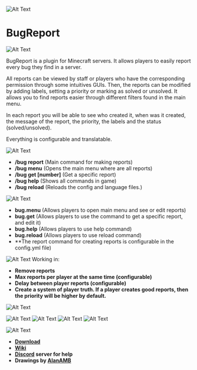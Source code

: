 ![Alt Text](https://i.imgur.com/W5Xo1Gk.jpeg)

# BugReport
![Alt Text](https://imgur.com/CywAsRU.jpeg)

BugReport is a plugin for Minecraft servers. It allows players to easily report every bug they find in a server.

All reports can be viewed by staff or players who have the corresponding permission through some intuitives GUIs. Then, the reports can be modified by adding labels, setting a priority or marking as solved or unsolved. It allows you to find reports easier through different filters found in the main menu.

In each report you will be able to see who created it, when was it created, the message of the report, the priority, the labels and the status (solved/unsolved).

Everything is configurable and translatable.


![Alt Text](https://imgur.com/XjgKiuQ.jpeg)
* **/bug report** (Main command for making reports)
* **/bug menu** (Opens the main menu where are all reports)
* **/bug get [number]** (Get a specific report)
* **/bug help** (Shows all commands in game)
* **/bug reload** (Reloads the config and language files.)

![Alt Text](https://imgur.com/a0bfSv2.jpeg)
* **bug.menu** (Allows players to open main menu and see or edit reports)
* **bug.get** (Allows players to use the command to get a specific report, and edit it)
* **bug.help** (Allows players to use help command)
* **bug.reload** (Allows players to use reload command)
* **The report command for creating reports is configurable in the config.yml file)

![Alt Text](https://imgur.com/DRRTgCd.jpeg)
Working in:
* **Remove reports**
* **Max reports per player at the same time (configurable)**
* **Delay between player reports (configurable)**
* **Create a system of player truth. If a player creates good reports, then the priority will be higher by default.**

![Alt Text](https://imgur.com/3CfID48.jpeg)

![Alt Text](https://imgur.com/F8yHdXg.jpeg)
![Alt Text](https://imgur.com/BBlbxQO.jpeg)
![Alt Text](https://imgur.com/KH0WA8o.jpeg)
![Alt Text](https://imgur.com/AOiXjDm.jpeg)

![Alt Text](https://imgur.com/DpYNtFC.jpeg)
* **[Download](https://www.spigotmc.org/resources/bugreport.93057/)**
* **[Wiki](https://github.com/MatiRosen/bugreport/wiki)**
* **[Discord](https://github.com/MatiRosen/bugreport/wiki) server for help**
* **Drawings by [AlanAMB](https://www.instagram.com/alanadmaba/)**
